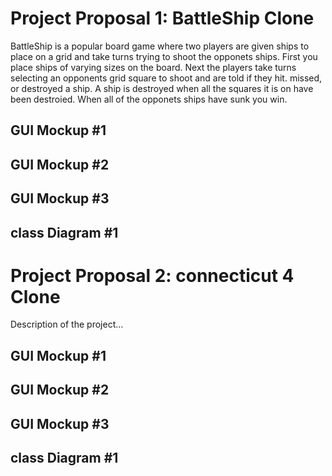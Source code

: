 # Project Proposal 1: BattleShip Clone
BattleShip is a popular board game where two players are given ships to place on a grid and take turns trying to shoot the opponets ships. First you place ships of varying sizes on the board. Next the players take turns selecting an opponents grid square to shoot and are told if they hit. missed, or destroyed a ship. A ship is destroyed when all the squares it is on have been destroied. When all of the opponets ships have sunk you win.
## GUI Mockup #1

## GUI Mockup #2

## GUI Mockup #3

## class Diagram #1

# Project Proposal 2: connecticut 4 Clone
Description of the project...

## GUI Mockup #1

## GUI Mockup #2

## GUI Mockup #3

## class Diagram #1
